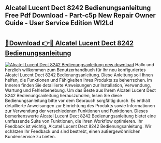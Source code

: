 ## Alcatel Lucent Dect 8242 Bedienungsanleitung Free Pdf Download - Part-c5p New Repair Owner Guide - User Service Edition Wl2Ld

# <h2><a href="http://df4mso.blite.top/?on=Alcatel+Lucent+Dect+8242+Bedienungsanleitung">🔗Download 👉🔴 Alcatel Lucent Dect 8242 Bedienungsanleitung</a></h2>

[![Alcatel Lucent Dect 8242 Bedienungsanleitung new download](https://i.imgur.com/lujVjoI.png)](http://df4mso.blite.top/?on=Alcatel+Lucent+Dect+8242+Bedienungsanleitung)
Hallo und herzlich willkommen zum Benutzerhandbuch für Ihr neu konfiguriertes Alcatel Lucent Dect 8242 Bedienungsanleitung. Diese Anleitung soll Ihnen helfen, die Funktionen und Fähigkeiten Ihres Produkts zu beherrschen. Im Inneren finden Sie detaillierte Anweisungen zur Installation, Verwendung, Wartung und Fehlerbehebung. Um das Beste aus Ihrem Alcatel Lucent Dect 8242 Bedienungsanleitung herauszuholen, lesen Sie diese Bedienungsanleitung bitte vor dem Gebrauch sorgfältig durch. Es enthält detaillierte Anweisungen zur Einrichtung des Produkts sowie Informationen zur Verwendung der verschiedenen Funktionen und Funktionen. Dieses bemerkenswerte Alcatel Lucent Dect 8242 Bedienungsanleitung bietet eine umfassende Suite von Funktionen, die Ihren Workflow optimieren. Ihr Feedback ist wichtig, Alcatel Lucent Dect 8242 Bedienungsanleitung. Wir schätzen Ihr Feedback und sind bestrebt, einen außergewöhnlichen Kundenservice zu bieten.
